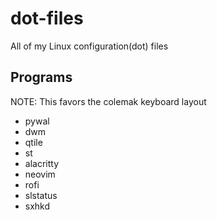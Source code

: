 # dot-files
All of my Linux configuration(dot) files

## Programs
NOTE: This favors the colemak keyboard layout

- pywal
- dwm
- qtile
- st
- alacritty
- neovim
- rofi
- slstatus
- sxhkd

